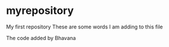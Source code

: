 # myrepository
My first repository
These are some words I am adding to this file



The code added by Bhavana
